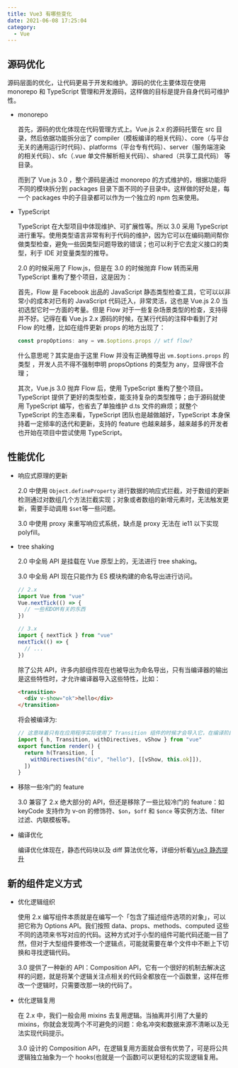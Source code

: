 ```yaml
---
title: Vue3 有哪些变化
date: 2021-06-08 17:25:04
category:
  - Vue
---
```


## 源码优化

源码层面的优化，让代码更易于开发和维护。源码的优化主要体现在使用 monorepo 和 TypeScript 管理和开发源码，这样做的目标是提升自身代码可维护性。

- monorepo

  首先，源码的优化体现在代码管理方式上。Vue.js 2.x 的源码托管在 src 目录，然后依据功能拆分出了 compiler（模板编译的相关代码）、core（与平台无关的通用运行时代码）、platforms（平台专有代码）、server（服务端渲染的相关代码）、sfc（.vue 单文件解析相关代码）、shared（共享工具代码） 等目录。

  而到了 Vue.js 3.0 ，整个源码是通过 monorepo 的方式维护的，根据功能将不同的模块拆分到 packages 目录下面不同的子目录中。这样做的好处是，每一个 packages 中的子目录都可以作为一个独立的 npm 包来使用。

- TypeScript

  TypeScript 在大型项目中体现维护、可扩展性等。所以 3.0 采用 TypeScript 进行重写。使用类型语言非常有利于代码的维护，因为它可以在编码期间帮你做类型检查，避免一些因类型问题导致的错误；也可以利于它去定义接口的类型，利于 IDE 对变量类型的推导。

  2.0 的时候采用了 Flow.js，但是在 3.0 的时候抛弃 Flow 转而采用 TypeScript 重构了整个项目，这是因为：

  首先，Flow 是 Facebook 出品的 JavaScript 静态类型检查工具，它可以以非常小的成本对已有的 JavaScript 代码迁入，非常灵活，这也是 Vue.js 2.0 当初选型它时一方面的考量。但是 Flow 对于一些复杂场景类型的检查，支持得并不好。记得在看 Vue.js 2.x 源码的时候，在某行代码的注释中看到了对 Flow 的吐槽，比如在组件更新 props 的地方出现了：

  ```js
  const propOptions: any = vm.$options.props // wtf flow?
  ```

  什么意思呢？其实是由于这里 Flow 并没有正确推导出 `vm.$options.props` 的类型 ，开发人员不得不强制申明 propsOptions 的类型为 any，显得很不合理；

  其次，Vue.js 3.0 抛弃 Flow 后，使用 TypeScript 重构了整个项目。 TypeScript 提供了更好的类型检查，能支持复杂的类型推导；由于源码就使用 TypeScript 编写，也省去了单独维护 d.ts 文件的麻烦；就整个 TypeScript 的生态来看，TypeScript 团队也是越做越好，TypeScript 本身保持着一定频率的迭代和更新，支持的 feature 也越来越多，越来越多的开发者也开始在项目中尝试使用 TypeScript。

## 性能优化

- 响应式原理的更新

  2.0 中使用 `Object.defineProperty` 进行数据的响应式拦截，对于数组的更新检测通过对数组几个方法拦截实现；对象或者数组的新增元素时，无法触发更新，需要手动调用 `$set`等一些问题。

  3.0 中使用 proxy 来重写响应式系统，缺点是 proxy 无法在 ie11 以下实现 polyfill。

- tree shaking

  2.0 中全局 API 是挂载在 Vue 原型上的，无法进行 tree shaking。

  3.0 中全局 API 现在只能作为 ES 模块构建的命名导出进行访问。

  ```js
  // 2.x
  import Vue from "vue"
  Vue.nextTick(() => {
    // 一些和DOM有关的东西
  })

  // 3.x
  import { nextTick } from "vue"
  nextTick(() => {
    // ...
  })
  ```

  除了公共 API，许多内部组件现在也被导出为命名导出，只有当编译器的输出是这些特性时，才允许编译器导入这些特性，比如：

  ```html
  <transition>
    <div v-show="ok">hello</div>
  </transition>
  ```

  将会被编译为:

  ```ts
  // 这意味着只有在应用程序实际使用了 Transition 组件的时候才会导入它，在编译阶段做了这些事情
  import { h, Transition, withDirectives, vShow } from "vue"
  export function render() {
    return h(Transition, [
      withDirectives(h("div", "hello"), [[vShow, this.ok]]),
    ])
  }
  ```

- 移除一些冷门的 feature

  3.0 兼容了 2.x 绝大部分的 API，但还是移除了一些比较冷门的 feature：如 keyCode 支持作为 v-on 的修饰符、`$on`，`$off` 和 `$once` 等实例方法、filter 过滤、内联模板等。

- 编译优化

  编译优化体现在，静态代码块以及 diff 算法优化等，详细分析看[Vue3 静态提升](/vue/2021-10-08-Vue3%20静态提升/)

## 新的组件定义方式

- 优化逻辑组织

  使用 2.x 编写组件本质就是在编写一个「包含了描述组件选项的对象」，可以把它称为 Options API。我们按照 data、props、methods、computed 这些不同的选项来书写对应的代码。这种方式对于小型的组件可能代码还能一目了然，但对于大型组件要修改一个逻辑点，可能就需要在单个文件中不断上下切换和寻找逻辑代码。

  3.0 提供了一种新的 API：Composition API，它有一个很好的机制去解决这样的问题，就是将某个逻辑关注点相关的代码全都放在一个函数里，这样在修改一个逻辑时，只需要改那一块的代码了。

- 优化逻辑复用

  在 2.x 中，我们一般会用 mixins 去复用逻辑。当抽离并引用了大量的 mixins，你就会发现两个不可避免的问题：命名冲突和数据来源不清晰以及无法实现代码提示。

  3.0 设计的 Composition API，在逻辑复用方面就会很有优势了，可是将公共逻辑独立抽象为一个 hooks(也就是一个函数)可以更轻松的实现逻辑复用。
